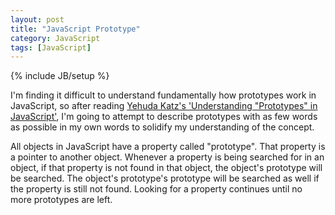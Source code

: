 ```yaml
---
layout: post
title: "JavaScript Prototype"
category: JavaScript 
tags: [JavaScript]
---
```

{% include JB/setup %}

I'm finding it difficult to understand fundamentally how prototypes work in JavaScript,
so after reading [Yehuda Katz's 'Understanding "Prototypes" in JavaScript'](http://yehudakatz.com/2011/08/12/understanding-prototypes-in-javascript/),
I'm going to attempt to describe prototypes with as few words as possible in my own words
to solidify my understanding of the concept.

All objects in JavaScript have a property called "prototype". That property is a pointer to
another object. Whenever a property is being searched for in an object, if that property is not
found in that object, the object's prototype will be searched. The object's prototype's prototype
will be searched as well if the property is still not found. Looking for a property continues
until no more prototypes are left.